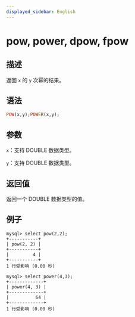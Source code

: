 ```yaml
---
displayed_sidebar: English
---
```


# pow, power, dpow, fpow

## 描述

返回 `x` 的 `y` 次幂的结果。

## 语法

```Haskell
POW(x,y);POWER(x,y);
```

## 参数

`x`：支持 DOUBLE 数据类型。

`y`：支持 DOUBLE 数据类型。

## 返回值

返回一个 DOUBLE 数据类型的值。

## 例子

```Plain
mysql> select pow(2,2);
+-----------+
| pow(2, 2) |
+-----------+
|         4 |
+-----------+
1 行受影响 (0.00 秒)

mysql> select power(4,3);
+-------------+
| power(4, 3) |
+-------------+
|          64 |
+-------------+
1 行受影响 (0.00 秒)